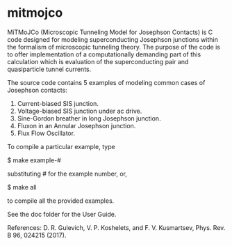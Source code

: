 # mitmojco

MiTMoJCo (Microscopic Tunneling Model for Josephson Contacts) is C code designed for modeling superconducting
Josephson junctions within the formalism of microscopic tunneling theory. The purpose of the code is to offer 
implementation of a computationally demanding part of this calculation which is evaluation of the superconducting
pair and quasiparticle tunnel currents. 

The source code contains 5 examples of modeling common cases of Josephson contacts:

1. Current-biased SIS junction.
2. Voltage-biased SIS junction under ac drive.
3. Sine-Gordon breather in long Josephson junction.
4. Fluxon in an Annular Josephson junction.
5. Flux Flow Oscillator.

To compile a particular example, type

$ make example-#

substituting # for the example number, or,

$ make all

to compile all the provided examples.

See the doc folder for the User Guide.

References:
D. R. Gulevich, V. P. Koshelets, and F. V. Kusmartsev, Phys. Rev. B 96, 024215 (2017).

